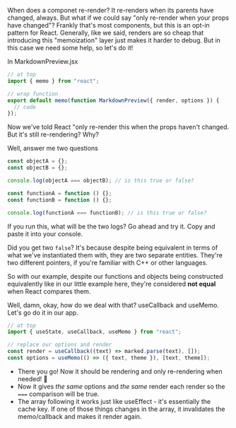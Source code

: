When does a componet re-render? It re-renders when its parents have changed, always. But what if we could say "only re-render when your props have changed"? Frankly that's most components, but this is an opt-in pattern for React. Generally, like we said, renders are so cheap that introducing this "memoization" layer just makes it harder to debug. But in this case we need some help, so let's do it!

In MarkdownPreview.jsx

```javascript
// at top
import { memo } from "react";

// wrap function
export default memo(function MarkdownPreview({ render, options }) {
  // code
});
```

Now we've told React "only re-render this when the props haven't changed. But it's still re-rendering? Why?

Well, answer me two questions

```javascript
const objectA = {};
const objectB = {};

console.log(objectA === objectB); // is this true or false?

const functionA = function () {};
const functionB = function () {};

console.log(functionA === functionB); // is this true or false?
```

If you run this, what will be the two logs? Go ahead and try it. Copy and paste it into your console.

Did you get two `false`? It's because despite being equivalent in terms of what we've instantiated them with, they are two separate entities. They're two different pointers, if you're familiar with C++ or other languages.

So with our example, despite our functions and objects being constructed equivalently like in our little example here, they're considered **not equal** when React compares them.

Well, damn, okay, how do we deal with that? useCallback and useMemo. Let's go do it in our app.

```javascript
// at top
import { useState, useCallback, useMemo } from "react";

// replace our options and render
const render = useCallback((text) => marked.parse(text), []);
const options = useMemo(() => ({ text, theme }), [text, theme]);
```

- There you go! Now it should be rendering and only re-rendering when needed! 🎉
- Now it gives _the same_ options and _the same_ render each render so the `===` comparison will be true.
- The array following it works just like useEffect - it's essentially the cache key. If one of those things changes in the array, it invalidates the memo/callback and makes it render again.
